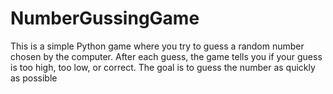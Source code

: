 # NumberGussingGame
This is a simple Python game where you try to guess a random number chosen by the computer. After each guess, the game tells you if your guess is too high, too low, or correct. The goal is to guess the number as quickly as possible
